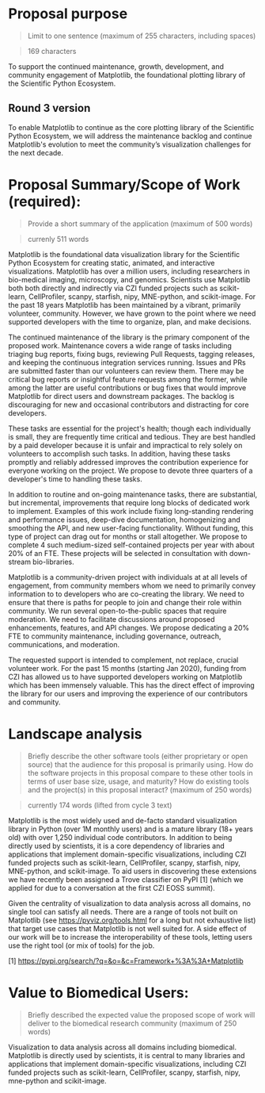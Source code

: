 # Proposal purpose

> Limit to one sentence (maximum of 255 characters, including spaces)

> 169 characters

To support the continued maintenance, growth, development, and community
engagement of Matplotlib, the foundational plotting library of the Scientific
Python Ecosystem.


## Round 3 version

To enable Matplotlib to continue as the core plotting library of the Scientific
Python Ecosystem, we will address the maintenance backlog and continue
Matplotlib's evolution to meet the community’s visualization challenges for the
next decade.


# Proposal Summary/Scope of Work (required):

> Provide a short summary of the application (maximum of 500 words)

> currenly 511 words

Matplotlib is the foundational data visualization library for the Scientific
Python Ecosystem for creating static, animated, and
interactive visualizations.   Matplotlib has over a million users,
including researchers in bio-medical imaging, microscopy, and genomics.
Scientists use Matplotlib both both directly and indirectly via CZI funded
projects such as scikit-learn, CellProfiler, scanpy, starfish,
nipy, MNE-python, and scikit-image.
For the past 18 years Matplotlib has been maintained by a vibrant, primarily
volunteer, community.  However, we have grown to the point where we need
supported developers with the time to organize, plan, and make decisions.

The continued maintenance of the library is the primary component of the
proposed work.  Maintenance covers a wide range of tasks including triaging bug
reports, fixing bugs, reviewing Pull Requests, tagging releases, and keeping
the continuous integration services running.  Issues and PRs are submitted
faster than our volunteers can review them.  There may be critical bug reports
or insightful feature requests among the former, while among the latter are
useful contributions or bug fixes that would improve Matplotlib for direct
users and downstream packages. The backlog is discouraging for new and
occasional contributors and distracting for core developers.


These tasks are essential for the project's health; though each individually is
small, they are frequently time critical and tedious.  They are best handled by
a paid developer because it is unfair and impractical to rely solely on
volunteers to accomplish such tasks.  In addition, having these tasks promptly
and reliably addressed improves the contribution experience for everyone
working on the project.  We propose to devote three quarters of a developer's
time to handling these tasks.

In addition to routine and on-going maintenance tasks, there are substantial,
but incremental, improvements that require long blocks of dedicated work to
implement.  Examples of this work include fixing long-standing rendering and
performance issues, deep-dive documentation, homogenizing and smoothing the
API, and new user-facing functionality.  Without funding, this type of project
can drag out for months or stall altogether.  We propose to complete 4 such
medium-sized self-contained projects per year with about 20% of an FTE.  These
projects will be selected in consultation with down-stream bio-libraries.


Matplotlib is a community-driven project with individuals at at all levels of
engagement, from community members whom we need to primarily convey information
to to developers who are co-creating the library.  We need to ensure that there
is paths for people to join and change their role within community.
We run several open-to-the-public spaces that require moderation.  We need to
facilitate discussions around proposed enhancements, features, and API changes.
We propose dedicating a 20% FTE to community maintenance, including governance,
outreach, communications, and moderation.


The requested support is intended to complement, not replace, crucial volunteer
work.  For the past 15 months (starting Jan 2020), funding from CZI has allowed
us to have supported developers working on Matplotlib which has been immensely
valuable.  This has the direct effect of improving the library for our users
and improving the experience of our contributors and community.




# Landscape analysis

> Briefly describe the other software tools (either proprietary or open source)
> that the audience for this proposal is primarily using. How do the software
> projects in this proposal compare to these other tools in terms of user base
> size, usage, and maturity? How do existing tools and the project(s) in this
> proposal interact? (maximum of 250 words)

> currently 174 words (lifted from cycle 3 text)

Matplotlib is the most widely used and de-facto standard visualization library
in Python (over 1M monthly users) and is a mature library (18+ years old) with
over 1,250 individual code contributors.  In addition to being directly used by
scientists, it is a core dependency of libraries and applications that
implement domain-specific visualizations, including CZI funded projects such as
scikit-learn, CellProfiler, scanpy, starfish, nipy, MNE-python, and
scikit-image. To aid users in discovering these extensions we have recently
been assigned a Trove classifier on PyPI [1] (which we applied for due to a
conversation at the first CZI EOSS summit).

Given the centrality of visualization to data analysis across all domains, no
single tool can satisfy all needs.  There are a range of tools not built on
Matplotlib (see https://pyviz.org/tools.html for a long but not exhaustive
list) that target use cases that Matplotlib is not well suited for.  A side
effect of our work will be to increase the interoperability of these tools,
letting users use the right tool (or mix of tools) for the job.

[1] https://pypi.org/search/?q=&o=&c=Framework+%3A%3A+Matplotlib

# Value to Biomedical Users:

> Briefly described the expected value the proposed scope of work will deliver
> to the biomedical research community (maximum of 250 words)

Visualization to data analysis across all domains including biomedical.
Matplotlib is directly used by scientists, it is central to many libraries and
applications that implement domain-specific visualizations, including CZI
funded projects such as scikit-learn, CellProfiler, scanpy, starfish, nipy,
mne-python and scikit-image.
